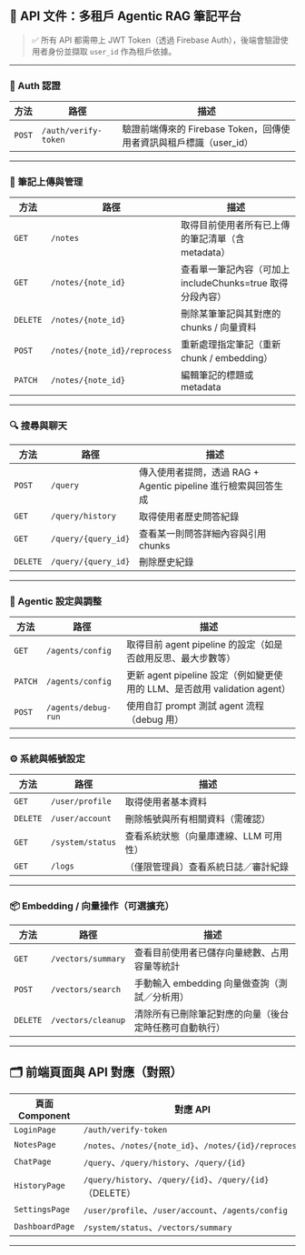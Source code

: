 ## 📘 API 文件：多租戶 Agentic RAG 筆記平台

> ✅ 所有 API 都需帶上 JWT Token（透過 Firebase Auth），後端會驗證使用者身份並擷取 `user_id` 作為租戶依據。

---

### 🔐 Auth 認證

| 方法     | 路徑                   | 描述                                            |
| ------ | -------------------- | --------------------------------------------- |
| `POST` | `/auth/verify-token` | 驗證前端傳來的 Firebase Token，回傳使用者資訊與租戶標識（user\_id） |

---

### 📂 筆記上傳與管理

| 方法       | 路徑                           | 描述                                                            |
| -------- | ---------------------------- | ------------------------------------------------------------- |
| `GET`    | `/notes`                     | 取得目前使用者所有已上傳的筆記清單（含 metadata）                                 |
| `GET`    | `/notes/{note_id}`           | 查看單一筆記內容（可加上 includeChunks=true 取得分段內容）                       |
| `DELETE` | `/notes/{note_id}`           | 刪除某筆筆記與其對應的 chunks / 向量資料                                     |
| `POST`   | `/notes/{note_id}/reprocess` | 重新處理指定筆記（重新 chunk / embedding）                                |
| `PATCH`  | `/notes/{note_id}`           | 編輯筆記的標題或 metadata                                             |

---

### 🔍 搜尋與聊天

| 方法       | 路徑                  | 描述                                          |
| -------- | ------------------- | ------------------------------------------- |
| `POST`   | `/query`            | 傳入使用者提問，透過 RAG + Agentic pipeline 進行檢索與回答生成 |
| `GET`    | `/query/history`    | 取得使用者歷史問答紀錄                                 |
| `GET`    | `/query/{query_id}` | 查看某一則問答詳細內容與引用 chunks                       |
| `DELETE` | `/query/{query_id}` | 刪除歷史紀錄                                      |

---

### 🧠 Agentic 設定與調整

| 方法      | 路徑                  | 描述                                                      |
| ------- | ------------------- | ------------------------------------------------------- |
| `GET`   | `/agents/config`    | 取得目前 agent pipeline 的設定（如是否啟用反思、最大步數等）                  |
| `PATCH` | `/agents/config`    | 更新 agent pipeline 設定（例如變更使用的 LLM、是否啟用 validation agent） |
| `POST`  | `/agents/debug-run` | 使用自訂 prompt 測試 agent 流程（debug 用）                        |

---

### ⚙️ 系統與帳號設定

| 方法       | 路徑               | 描述                    |
| -------- | ---------------- | --------------------- |
| `GET`    | `/user/profile`  | 取得使用者基本資料             |
| `DELETE` | `/user/account`  | 刪除帳號與所有相關資料（需確認）      |
| `GET`    | `/system/status` | 查看系統狀態（向量庫連線、LLM 可用性） |
| `GET`    | `/logs`          | （僅限管理員）查看系統日誌／審計紀錄    |

---

### 📦 Embedding / 向量操作（可選擴充）

| 方法       | 路徑                 | 描述                           |
| -------- | ------------------ | ---------------------------- |
| `GET`    | `/vectors/summary` | 查看目前使用者已儲存向量總數、占用容量等統計       |
| `POST`   | `/vectors/search`  | 手動輸入 embedding 向量做查詢（測試／分析用） |
| `DELETE` | `/vectors/cleanup` | 清除所有已刪除筆記對應的向量（後台定時任務可自動執行）  |

---

## 🗂 前端頁面與 API 對應（對照）

| 頁面 Component    | 對應 API                                               |
| --------------- | ---------------------------------------------------- |
| `LoginPage`     | `/auth/verify-token`                                 |
| `NotesPage`     | `/notes`、`/notes/{note_id}`、`/notes/{id}/reprocess`  |
| `ChatPage`      | `/query`、`/query/history`、`/query/{id}`              |
| `HistoryPage`   | `/query/history`、`/query/{id}`、`/query/{id}`（DELETE） |
| `SettingsPage`  | `/user/profile`、`/user/account`、`/agents/config`     |
| `DashboardPage` | `/system/status`、`/vectors/summary`                  |

---